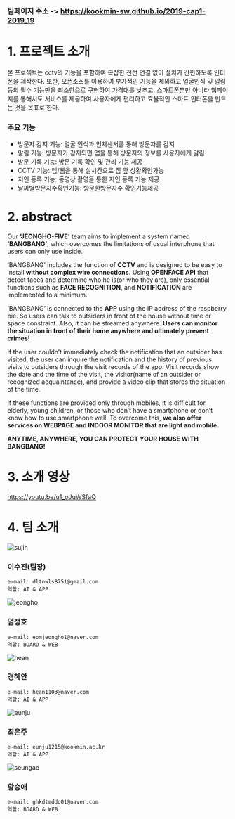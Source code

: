 ### 팀페이지 주소 -> https://kookmin-sw.github.io/2019-cap1-2019_19

# 1. 프로젝트 소개
 본 프로젝트는 cctv의 기능을 포함하여 복잡한 전선 연결 없이 설치가 간편하도록 인터폰을 제작한다. 또한, 오픈소스를 이용하여 부가적인 기능을 제외하고 얼굴인식 및 알림 등의 필수 기능만을 최소한으로 구현하여 가격대를 낮추고, 스마트폰뿐만 아니라 웹페이지를 통해서도 서비스를 제공하여 사용자에게 편리하고 효율적인 스마트 인터폰을 만드는 것을 목표로 한다.
 
 ### 주요 기능
* 방문자 감지 기능: 얼굴 인식과 인체센서를 통해 방문자를 감지 
* 알림 기능: 방문자가 감지되면 앱을 통해 방문자의 정보를 사용자에게 알림 
* 방문 기록 기능: 방문 기록 확인 및 관리 기능 제공 
* CCTV 기능: 앱/웹을 통해 실시간으로 집 앞 상황확인가능 
* 지인 등록 기능: 동영상 촬영을 통한 지인 등록 기능 제공 
* 날짜별방문자수확인기능: 방문한방문자수 확인기능제공

 
# 2. abstract
Our **‘JEONGHO-FIVE’** team aims to implement a system named **‘BANGBANG’**, which overcomes the limitations of usual interphone that users can only use inside.

‘BANGBANG’ includes the function of **CCTV** and is designed to be easy to install **without complex wire connections.** Using **OPENFACE API** that detect faces and determine who he is(or who they are), only essential functions such as **FACE RECOGNITION**, and **NOTIFICATION** are implemented to a minimum.

‘BANGBANG’ is connected to the **APP** using the IP address of the raspberry pie. So users can talk to outsiders in front of the house without time or space constraint. Also, it can be streamed anywhere. **Users can monitor the situation in front of their home anywhere and ultimately prevent crimes!**

If the user couldn’t immediately check the notification that an outsider has visited, the user can inquire the notification and the history of previous visits to outsiders through the visit records of the app. Visit records show the date and the time of the visit, the visitor(name of an outsider or recognized acquaintance), and provide a video clip that stores the situation of the time.

If these functions are provided only through mobiles, it is difficult for elderly, young children, or those who don’t have a smartphone or don’t know how to use smartphone well. To overcome this, **we also offer services on WEBPAGE and INDOOR MONITOR that are light and mobile.**

**ANYTIME, ANYWHERE, YOU CAN PROTECT YOUR HOUSE WITH BANGBANG!**


# 3. 소개 영상
https://youtu.be/u1_oJqWSfaQ


# 4. 팀 소개

![sujin](./images/sujin.png)

### 이수진(팀장)
```
e-mail: dltnwls8751@gmail.com
역할: AI & APP
```
![jeongho](./images/jeongho.png)

### 엄정호
```
e-mail: eomjeongho1@naver.com
역할: BOARD & WEB
```
![hean](./images/hean.png)

### 경혜안
```
e-mail: hean1103@naver.com 
역할: AI & APP
```
![eunju](./images/eunju.png)

### 최은주
```
e-mail: eunju1215@kookmin.ac.kr 
역할: AI & APP
```
![seungae](./images/ghkdtmddo.png)
### 황승애
```
e-mail: ghkdtmddo01@naver.com
역할: BOARD & WEB
```
